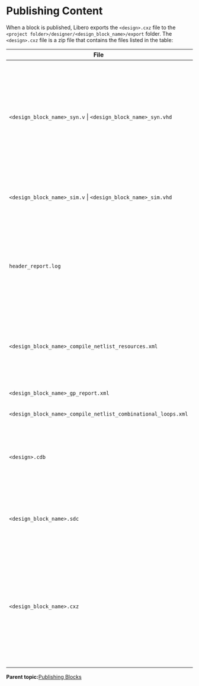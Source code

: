 # Publishing Content

When a block is published, Libero exports the `<design>.cxz` file to the `<project folder>/designer/<design_block_name>/export` folder. The `<design>.cxz` file is a zip file that contains the files listed in the table:

|File|Description|
|----|-----------|
|`<design_block_name>_syn.v` \| `<design_block_name>_syn.vhd`|Timing shell file passed to the Synthesis tools when the top-level design is synthesized. The block is marked and treated as a black box when the top-level design is synthesized.|
|`<design_block_name>_sim.v` \| `<design_block_name>_sim.vhd`|Structural HDL netlist for post-synthesis simulation of the block.|
|`header_report.log`|Log file that contains header information on what and how a block is published including the options you selected to configure the publication.|
|`<design_block_name>_compile_netlist_resources.xml`|Compile report that details resource usage, device information, and a list of high-fanout nets.|
|`<design_block_name>_gp_report.xml`|Global Place and Route report.|
|`<design_block_name>_compile_netlist_combinational_loops.xml`|Combinational Loops report.|
|`<design>.cdb`|Internal proprietary file contains the optimized netlist, Place and Route, or the timing constraint information.|
|`<design_block_name>.sdc`|Contains the SDC constraints for the block to be used for Timing Verifications.|
|`<design_block_name>.cxz`|The published block. You can move it to another folder, transfer it to other team members, and so on. This file is imported into the top-level design when you want to instantiate the block.|

**Parent topic:**[Publishing Blocks](GUID-0FEEB3DE-88A0-4E90-B91B-E894B0921A02.md)

